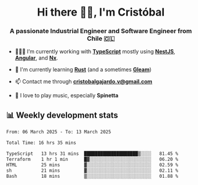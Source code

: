 <h1 align="center">Hi there ✌🏻, I'm Cristóbal</h1>
<h3 align="center">A passionate Industrial Engineer and Software Engineer from Chile 🇨🇱</h3>

- 🧑🏻‍💻 I’m currently working with **[TypeScript](https://www.typescriptlang.org)** mostly using **[NestJS](https://nestjs.com)**, **[Angular](https://angular.io)**, and **[Nx](https://nx.dev)**.

- 🌱 I'm currently learning **[Rust](https://www.rust-lang.org)** (and a sometimes **[Gleam](https://gleam.run/)**)

- 📫 Contact me through **cristobalgajardo.v@gmail.com**

- 🎸 I love to play music, especially **Spinetta**

## 📊 Weekly development stats

<!--START_SECTION:waka-->

```txt
From: 06 March 2025 - To: 13 March 2025

Total Time: 16 hrs 35 mins

TypeScript   13 hrs 31 mins  ████████████████████▒░░░░   81.45 %
Terraform    1 hr 1 min      █▓░░░░░░░░░░░░░░░░░░░░░░░   06.20 %
HTML         25 mins         ▓░░░░░░░░░░░░░░░░░░░░░░░░   02.59 %
sh           21 mins         ▓░░░░░░░░░░░░░░░░░░░░░░░░   02.11 %
Bash         18 mins         ▒░░░░░░░░░░░░░░░░░░░░░░░░   01.88 %
```

<!--END_SECTION:waka-->
